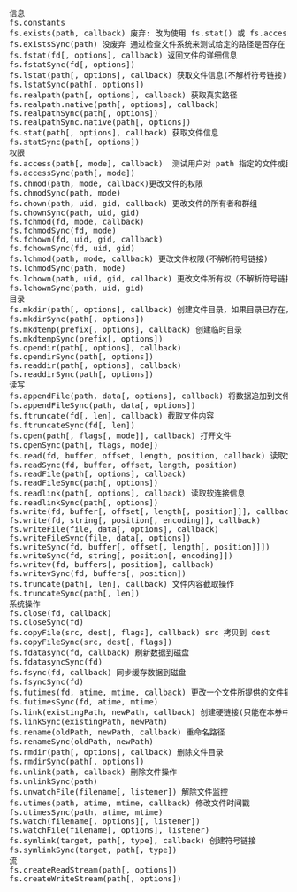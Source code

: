 <pre>
信息
fs.constants
fs.exists(path, callback) 废弃: 改为使用 fs.stat() 或 fs.access()
fs.existsSync(path) 没废弃 通过检查文件系统来测试给定的路径是否存在
fs.fstat(fd[, options], callback) 返回文件的详细信息
fs.fstatSync(fd[, options])
fs.lstat(path[, options], callback) 获取文件信息(不解析符号链接)
fs.lstatSync(path[, options])
fs.realpath(path[, options], callback) 获取真实路径
fs.realpath.native(path[, options], callback)
fs.realpathSync(path[, options])
fs.realpathSync.native(path[, options])
fs.stat(path[, options], callback) 获取文件信息
fs.statSync(path[, options])
权限
fs.access(path[, mode], callback)  测试用户对 path 指定的文件或目录的权限
fs.accessSync(path[, mode])
fs.chmod(path, mode, callback)更改文件的权限
fs.chmodSync(path, mode)
fs.chown(path, uid, gid, callback) 更改文件的所有者和群组
fs.chownSync(path, uid, gid)
fs.fchmod(fd, mode, callback)
fs.fchmodSync(fd, mode)
fs.fchown(fd, uid, gid, callback)
fs.fchownSync(fd, uid, gid)
fs.lchmod(path, mode, callback) 更改文件权限(不解析符号链接)
fs.lchmodSync(path, mode)
fs.lchown(path, uid, gid, callback) 更改文件所有权（不解析符号链接）
fs.lchownSync(path, uid, gid)
目录
fs.mkdir(path[, options], callback) 创建文件目录，如果目录已存在，将抛出异常
fs.mkdirSync(path[, options])
fs.mkdtemp(prefix[, options], callback) 创建临时目录
fs.mkdtempSync(prefix[, options])
fs.opendir(path[, options], callback)
fs.opendirSync(path[, options])
fs.readdir(path[, options], callback)
fs.readdirSync(path[, options])
读写
fs.appendFile(path, data[, options], callback) 将数据追加到文件，如果文件尚不存在则创建该文件
fs.appendFileSync(path, data[, options]) 
fs.ftruncate(fd[, len], callback) 截取文件内容
fs.ftruncateSync(fd[, len])
fs.open(path[, flags[, mode]], callback) 打开文件
fs.openSync(path[, flags, mode])
fs.read(fd, buffer, offset, length, position, callback) 读取文件内容
fs.readSync(fd, buffer, offset, length, position)
fs.readFile(path[, options], callback)
fs.readFileSync(path[, options])
fs.readlink(path[, options], callback) 读取软连接信息
fs.readlinkSync(path[, options])
fs.write(fd, buffer[, offset[, length[, position]]], callback)
fs.write(fd, string[, position[, encoding]], callback)
fs.writeFile(file, data[, options], callback)
fs.writeFileSync(file, data[, options])
fs.writeSync(fd, buffer[, offset[, length[, position]]])
fs.writeSync(fd, string[, position[, encoding]])
fs.writev(fd, buffers[, position], callback)
fs.writevSync(fd, buffers[, position])
fs.truncate(path[, len], callback) 文件内容截取操作
fs.truncateSync(path[, len])
系统操作
fs.close(fd, callback)
fs.closeSync(fd)
fs.copyFile(src, dest[, flags], callback) src 拷贝到 dest
fs.copyFileSync(src, dest[, flags])
fs.fdatasync(fd, callback) 刷新数据到磁盘
fs.fdatasyncSync(fd)
fs.fsync(fd, callback) 同步缓存数据到磁盘
fs.fsyncSync(fd)
fs.futimes(fd, atime, mtime, callback) 更改一个文件所提供的文件描述符引用的文件的时间戳
fs.futimesSync(fd, atime, mtime)
fs.link(existingPath, newPath, callback) 创建硬链接(只能在本券中)
fs.linkSync(existingPath, newPath)
fs.rename(oldPath, newPath, callback) 重命名路径
fs.renameSync(oldPath, newPath)
fs.rmdir(path[, options], callback) 删除文件目录
fs.rmdirSync(path[, options]) 
fs.unlink(path, callback) 删除文件操作
fs.unlinkSync(path)
fs.unwatchFile(filename[, listener]) 解除文件监控
fs.utimes(path, atime, mtime, callback) 修改文件时间戳
fs.utimesSync(path, atime, mtime)
fs.watch(filename[, options][, listener])
fs.watchFile(filename[, options], listener)
fs.symlink(target, path[, type], callback) 创建符号链接
fs.symlinkSync(target, path[, type])
流
fs.createReadStream(path[, options])
fs.createWriteStream(path[, options])


</pre>
